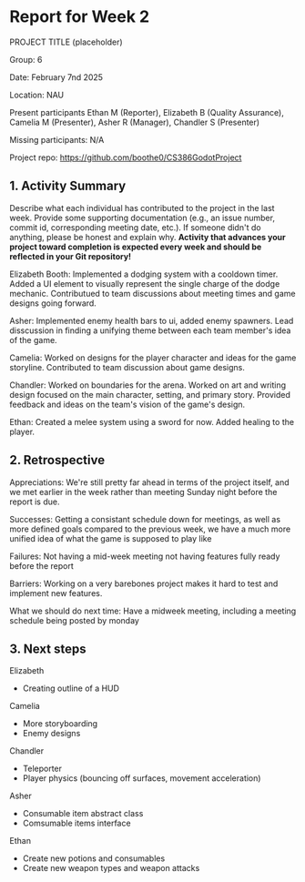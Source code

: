 # Report for Week 2

PROJECT TITLE (placeholder)

Group: 6

Date: February 7nd 2025

Location: NAU

Present participants Ethan M (Reporter), Elizabeth B (Quality Assurance), Camelia M (Presenter), Asher R (Manager), Chandler S (Presenter)

Missing participants: N/A

Project repo: https://github.com/boothe0/CS386GodotProject

## 1.  Activity Summary

Describe what each individual has contributed to the project in the last week.  Provide some supporting documentation (e.g., an issue number, commit id, corresponding meeting date, etc.).  If someone didn't do anything, please be honest and explain why. **Activity that advances your project toward completion is expected every week and should be reflected in your Git repository!**

Elizabeth Booth: Implemented a dodging system with a cooldown timer. Added a UI element to visually represent the single charge of the dodge mechanic. Contributued
to team discussions about meeting times and game designs going forward.

Asher: Implemented enemy health bars to ui, added enemy spawners. Lead disscussion in finding a unifying theme between each team member's idea of the game.

Camelia: Worked on designs for the player character and ideas for the game storyline. Contributed to team discussion about game designs.

Chandler: Worked on boundaries for the arena. Worked on art and writing design focused on the main character, setting, and primary story. Provided feedback and ideas on the team's vision of the game's design.

Ethan: Created a melee system using a sword for now. Added healing to the player.

## 2. Retrospective

Appreciations: 
We're still pretty far ahead in terms of the project itself, and we met earlier in the week rather than meeting Sunday night before the report is due.

Successes: 
Getting a consistant schedule down for meetings, as well as more defined goals compared to the previous week, we have a much more unified idea of what the game is supposed to play like

Failures: Not having a mid-week meeting not having features fully ready before the report

Barriers: Working on a very barebones project makes it hard to test and implement new features.

What we should do next time: Have a midweek meeting, including a meeting schedule being posted by monday

## 3. Next steps
Elizabeth

- Creating outline of a HUD

Camelia

- More storyboarding
- Enemy designs

Chandler

- Teleporter
- Player physics (bouncing off surfaces, movement acceleration)

Asher

- Consumable item abstract class
- Comsumable items interface

Ethan 

- Create new potions and consumables
- Create new weapon types and weapon attacks